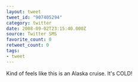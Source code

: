 ```yaml
---
layout: tweet
tweet_id: "907405294"
category: twitter
date: 2008-09-02T23:15:40.000Z
source: Twitter SMS
favorite_count: 0
retweet_count: 0
tags:
- tweet
---
```


Kind of feels like this is an Alaska cruise. It's COLD!
